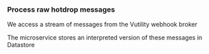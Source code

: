 ### Process raw hotdrop messages

We access a stream of messages from the Vutility webhook broker

The microservice stores an interpreted version of these messages in Datastore
